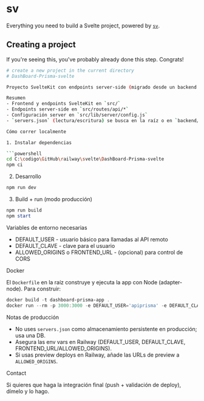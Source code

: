 # sv

Everything you need to build a Svelte project, powered by [`sv`](https://github.com/sveltejs/cli).

## Creating a project

If you're seeing this, you've probably already done this step. Congrats!

````sh
# create a new project in the current directory
# DashBoard-Prisma-svelte

Proyecto SvelteKit con endpoints server-side (migrado desde un backend Express).

Resumen
- Frontend y endpoints SvelteKit en `src/`
- Endpoints server-side en `src/routes/api/*`
- Configuración server en `src/lib/server/config.js`
- `servers.json` (lectura/escritura) se busca en la raíz o en `backend/`

Cómo correr localmente

1. Instalar dependencias

```powershell
cd C:\codigo\GitHub\railway\svelte\DashBoard-Prisma-svelte
npm ci
````

2. Desarrollo

```powershell
npm run dev
```

3. Build + run (modo producción)

```powershell
npm run build
npm start
```

Variables de entorno necesarias

- DEFAULT_USER - usuario básico para llamadas al API remoto
- DEFAULT_CLAVE - clave para el usuario
- ALLOWED_ORIGINS o FRONTEND_URL - (opcional) para control de CORS

Docker

El `Dockerfile` en la raíz construye y ejecuta la app con Node (adapter-node). Para construir:

```powershell
docker build -t dashboard-prisma-app .
docker run --rm -p 3000:3000 -e DEFAULT_USER='apiprisma' -e DEFAULT_CLAVE='Ulan1234.' dashboard-prisma-app
```

Notas de producción

- No uses `servers.json` como almacenamiento persistente en producción; usa una DB.
- Asegura las env vars en Railway (DEFAULT_USER, DEFAULT_CLAVE, FRONTEND_URL/ALLOWED_ORIGINS).
- Si usas preview deploys en Railway, añade las URLs de preview a `ALLOWED_ORIGINS`.

Contact

Si quieres que haga la integración final (push + validación de deploy), dímelo y lo hago.
